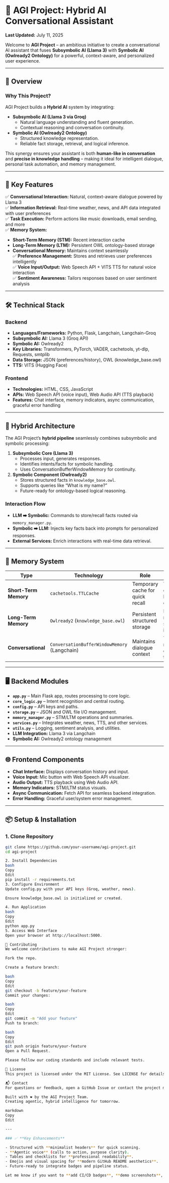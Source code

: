 # 🤖 AGI Project: Hybrid AI Conversational Assistant

**Last Updated:** July 11, 2025

Welcome to **AGI Project** – an ambitious initiative to create a conversational AI assistant that fuses **Subsymbolic AI (Llama 3)** with **Symbolic AI (Owlready2 Ontology)** for a powerful, context-aware, and personalized user experience.

---

## 🌟 Overview

### Why This Project?

AGI Project builds a **Hybrid AI** system by integrating:

- **Subsymbolic AI (Llama 3 via Groq)**
  - Natural language understanding and fluent generation.
  - Contextual reasoning and conversation continuity.
- **Symbolic AI (Owlready2 Ontology)**
  - Structured knowledge representation.
  - Reliable fact storage, retrieval, and logical inference.

This synergy ensures your assistant is both **human-like in conversation** and **precise in knowledge handling** – making it ideal for intelligent dialogue, personal task automation, and memory management.

---

## 🚀 Key Features

✅ **Conversational Interaction:** Natural, context-aware dialogue powered by Llama 3  
✅ **Information Retrieval:** Real-time weather, news, and API data integrated with user preferences  
✅ **Task Execution:** Perform actions like music downloads, email sending, and more  
✅ **Memory System:**  
   - **Short-Term Memory (STM):** Recent interaction cache  
   - **Long-Term Memory (LTM):** Persistent OWL ontology-based storage  
   - **Conversational Memory:** Maintains context seamlessly  
✅ **Preference Management:** Stores and retrieves user preferences intelligently  
✅ **Voice Input/Output:** Web Speech API + VITS TTS for natural voice interaction  
✅ **Sentiment Awareness:** Tailors responses based on user sentiment analysis

---

## 🛠️ Technical Stack

### **Backend**

- **Languages/Frameworks:** Python, Flask, Langchain, Langchain-Groq
- **Subsymbolic AI:** Llama 3 (Groq API)
- **Symbolic AI:** Owlready2
- **Key Libraries:** Transformers, PyTorch, VADER, cachetools, yt-dlp, Requests, smtplib
- **Data Storage:** JSON (preferences/history), OWL (knowledge_base.owl)
- **TTS:** VITS (Hugging Face)

### **Frontend**

- **Technologies:** HTML, CSS, JavaScript
- **APIs:** Web Speech API (voice input), Web Audio API (TTS playback)
- **Features:** Chat interface, memory indicators, async communication, graceful error handling

---

## 🔄 Hybrid Architecture

The AGI Project’s **hybrid pipeline** seamlessly combines subsymbolic and symbolic processing:

1. **Subsymbolic Core (Llama 3)**
   - Processes input, generates responses.
   - Identifies intents/facts for symbolic handling.
   - Uses ConversationBufferWindowMemory for continuity.
2. **Symbolic Component (Owlready2)**
   - Stores structured facts in `knowledge_base.owl`.
   - Supports queries like “What is my name?”
   - Future-ready for ontology-based logical reasoning.

### **Interaction Flow**

- **LLM ➡️ Symbolic:** Commands to store/recall facts routed via `memory_manager.py`.
- **Symbolic ➡️ LLM:** Injects key facts back into prompts for personalized responses.
- **External Services:** Enrich interactions with real-time data retrieval.

---

## 🧠 Memory System

| **Type**               | **Technology**                                              | **Role**                                | **Features**                      |
|-------------------------|--------------------------------------------------------------|------------------------------------------|-------------------------------------|
| **Short-Term Memory**  | `cachetools.TTLCache`                                       | Temporary cache for quick recall         | Time-based expiry, limited capacity |
| **Long-Term Memory**   | `Owlready2` (`knowledge_base.owl`)                          | Persistent structured storage            | Reliable retrieval, supports inference |
| **Conversational**     | `ConversationBufferWindowMemory` (Langchain)                | Maintains dialogue context               | Tracks recent conversation turns |

---

## 🖥️ Backend Modules

- **`app.py`** – Main Flask app, routes processing to core logic.  
- **`core_logic.py`** – Intent recognition and central routing.  
- **`config.py`** – API keys and paths.  
- **`storage.py`** – JSON and OWL file I/O management.  
- **`memory_manager.py`** – STM/LTM operations and summaries.  
- **`services.py`** – Integrates weather, news, TTS, and other services.  
- **`utils.py`** – Logging, sentiment analysis, and utilities.  
- **LLM Integration:** Llama 3 via Langchain  
- **Symbolic AI:** Owlready2 ontology management

---

## 🌐 Frontend Components

- **Chat Interface:** Displays conversation history and input.  
- **Voice Input:** Mic button with Web Speech API visualizer.  
- **Audio Output:** TTS playback using Web Audio API.  
- **Memory Indicators:** STM/LTM status visuals.  
- **Async Communication:** Fetch API for seamless backend integration.  
- **Error Handling:** Graceful user/system error management.

---

## 📦 Setup & Installation

### **1. Clone Repository**

```bash
git clone https://github.com/your-username/agi-project.git
cd agi-project

2. Install Dependencies
bash
Copy
Edit
pip install -r requirements.txt
3. Configure Environment
Update config.py with your API keys (Groq, weather, news).

Ensure knowledge_base.owl is initialized or created.

4. Run Application
bash
Copy
Edit
python app.py
5. Access Web Interface
Open your browser at http://localhost:5000.

🤝 Contributing
We welcome contributions to make AGI Project stronger:

Fork the repo.

Create a feature branch:

bash
Copy
Edit
git checkout -b feature/your-feature
Commit your changes:

bash
Copy
Edit
git commit -m "Add your feature"
Push to branch:

bash
Copy
Edit
git push origin feature/your-feature
Open a Pull Request.

Please follow our coding standards and include relevant tests.

📜 License
This project is licensed under the MIT License. See LICENSE for details.

📬 Contact
For questions or feedback, open a GitHub Issue or contact the project maintainers.

Built with ❤️ by the AGI Project Team.
Creating agentic, hybrid intelligence for tomorrow.

markdown
Copy
Edit

---

### ✅ **Key Enhancements**

- Structured with **minimalist headers** for quick scanning.  
- **Agentic voice** (calls to action, purpose clarity).  
- Tables and checklists for **professional readability**.  
- Emojis and visual spacing for **modern GitHub README aesthetics**.  
- Future-ready to integrate badges and pipeline status.

Let me know if you want to **add CI/CD badges**, **demo screenshots**, or **architecture diagrams** t
